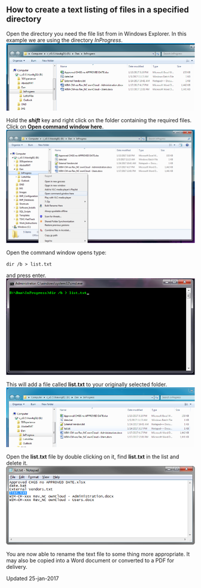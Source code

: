 ## How to create a text listing of files in a specified directory 

Open the directory you need the file list from in Windows Explorer. In this example we are using the directory _InProgress_. 
![Directory listing](TextListing/r1.png)

Hold the **_shift_** key and right click on the folder containing the required files. Click on **Open command window here**. 
![r2.png](TextListing/r2.png)

Open the command window opens type: 
``` batch
dir /b > list.txt
```
and press enter. 
![Command Window](TextListing/r3.png)

This will add a file called **list.txt** to your originally selected folder. 
![list.txt added](TextListing/r4.png)

Open the **list.txt** file by double clicking on it, find **list.txt** in the list and delete it. 
![remove list.txt](TextListing/r5.png)

You are now able to rename the text file to some thing more appropriate. It may also be copied into a Word document or converted to a PDF for delivery. 

Updated 25-jan-2017
